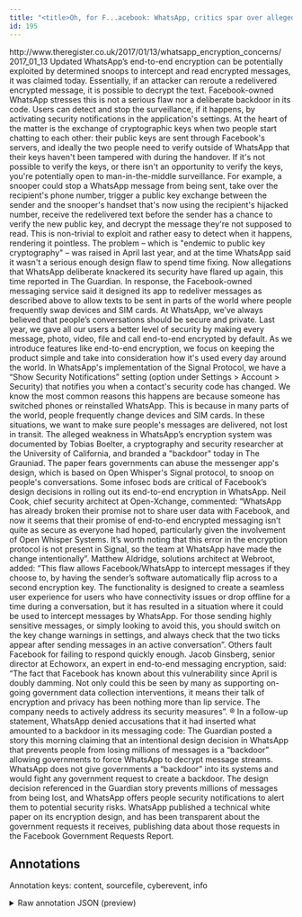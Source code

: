 ```yaml
---
title: "<title>Oh, for F...acebook: WhatsApp, critics spar over alleged 'backdoor' • The Register    </title>"
id: 195
---
```


<title>Oh, for F...acebook: WhatsApp, critics spar over alleged 'backdoor' • The Register    </title>
<source> http://www.theregister.co.uk/2017/01/13/whatsapp_encryption_concerns/ </source>
<date> 2017_01_13 </date>
<text>
Updated WhatsApp’s end-to-end encryption can be potentially exploited by determined snoops to intercept and read encrypted messages, it was claimed today.
Essentially, if an attacker can reroute a redelivered encrypted message, it is possible to decrypt the text.
Facebook-owned WhatsApp stresses this is not a serious flaw nor a deliberate backdoor in its code.
Users can detect and stop the surveillance, if it happens, by activating security notifications in the application's settings.
At the heart of the matter is the exchange of cryptographic keys when two people start chatting to each other: their public keys are sent through Facebook's servers, and ideally the two people need to verify outside of WhatsApp that their keys haven't been tampered with during the handover.
If it's not possible to verify the keys, or there isn't an opportunity to verify the keys, you're potentially open to man-in-the-middle surveillance.
For example, a snooper could stop a WhatsApp message from being sent, take over the recipient's phone number, trigger a public key exchange between the sender and the snooper's handset that's now using the recipient's hijacked number, receive the redelivered text before the sender has a chance to verify the new public key, and decrypt the message they're not supposed to read.
This is non-trivial to exploit and rather easy to detect when it happens, rendering it pointless.
The problem – which is "endemic to public key cryptography" – was raised in April last year, and at the time WhatsApp said it wasn't a serious enough design flaw to spend time fixing.
Now allegations that WhatsApp deliberate knackered its security have flared up again, this time reported in The Guardian.
In response, the Facebook-owned messaging service said it designed its app to redeliver messages as described above to allow texts to be sent in parts of the world where people frequently swap devices and SIM cards.
At WhatsApp, we’ve always believed that people’s conversations should be secure and private.
Last year, we gave all our users a better level of security by making every message, photo, video, file and call end-to-end encrypted by default.
As we introduce features like end-to-end encryption, we focus on keeping the product simple and take into consideration how it's used every day around the world.
In WhatsApp's implementation of the Signal Protocol, we have a “Show Security Notifications” setting (option under Settings > Account > Security) that notifies you when a contact's security code has changed.
We know the most common reasons this happens are because someone has switched phones or reinstalled WhatsApp.
This is because in many parts of the world, people frequently change devices and SIM cards.
In these situations, we want to make sure people's messages are delivered, not lost in transit.
The alleged weakness in WhatsApp’s encryption system was documented by Tobias Boelter, a cryptography and security researcher at the University of California, and branded a "backdoor" today in The Grauniad.
The paper fears governments can abuse the messenger app's design, which is based on Open Whisper's Signal protocol, to snoop on people's conversations.
Some infosec bods are critical of Facebook’s design decisions in rolling out its end-to-end encryption in WhatsApp.
Neil Cook, chief security architect at Open-Xchange, commented: “WhatsApp has already broken their promise not to share user data with Facebook, and now it seems that their promise of end-to-end encrypted messaging isn’t quite as secure as everyone had hoped, particularly given the involvement of Open Whisper Systems.
It’s worth noting that this error in the encryption protocol is not present in Signal, so the team at WhatsApp have made the change intentionally”.
Matthew Aldridge, solutions architect at Webroot, added: “This flaw allows Facebook/WhatsApp to intercept messages if they choose to, by having the sender’s software automatically flip across to a second encryption key.
The functionality is designed to create a seamless user experience for users who have connectivity issues or drop offline for a time during a conversation, but it has resulted in a situation where it could be used to intercept messages by WhatsApp.
For those sending highly sensitive messages, or simply looking to avoid this, you should switch on the key change warnings in settings, and always check that the two ticks appear after sending messages in an active conversation”.
Others fault Facebook for failing to respond quickly enough.
Jacob Ginsberg, senior director at Echoworx, an expert in end-to-end messaging encryption, said: “The fact that Facebook has known about this vulnerability since April is doubly damming.
Not only could this be seen by many as supporting on-going government data collection interventions, it means their talk of encryption and privacy has been nothing more than lip service.
The company needs to actively address its security measures”.
®
In a follow-up statement, WhatsApp denied accusations that it had inserted what amounted to a backdoor in its messaging code:
The Guardian posted a story this morning claiming that an intentional design decision in WhatsApp that prevents people from losing millions of messages is a “backdoor” allowing governments to force WhatsApp to decrypt message streams.
WhatsApp does not give governments a “backdoor” into its systems and would fight any government request to create a backdoor.
The design decision referenced in the Guardian story prevents millions of messages from being lost, and WhatsApp offers people security notifications to alert them to potential security risks.
WhatsApp published a technical white paper on its encryption design, and has been transparent about the government requests it receives, publishing data about those requests in the Facebook Government Requests Report.
</text>



## Annotations

Annotation keys: content, sourcefile, cyberevent, info

<details>
<summary>Raw annotation JSON (preview)</summary>

```json
{
  "content": "Updated WhatsApp\u2019s end-to-end encryption can be potentially exploited by determined snoops to intercept and read encrypted messages, it was claimed today. Essentially, if an attacker can reroute a redelivered encrypted message, it is possible to decrypt the text. Facebook-owned WhatsApp stresses this is not a serious flaw nor a deliberate backdoor in its code. Users can detect and stop the surveillance, if it happens, by activating security notifications in the application's settings. At the heart of the matter is the exchange of cryptographic keys when two people start chatting to each other: their public keys are sent through Facebook's servers, and ideally the two people need to verify outside of WhatsApp that their keys haven't been tampered with during the handover. If it's not possible to verify the keys, or there isn't an opportunity to verify the keys, you're potentially open to man-in-the-middle surveillance. For example, a snooper could stop a WhatsApp message from being sent, take over the recipient's phone number, trigger a public key exchange between the sender and the snooper's handset that's now using the recipient's hijacked number, receive the redelivered text before the sender has a chance to verify the new public key, and decrypt the message they're not supposed to read. This is non-trivial to exploit and rather easy to detect when it happens, rendering it pointless. The problem \u2013 which is \"endemic to public key cryptography\" \u2013 was raised in April last year, and at the time WhatsApp said it wasn't a serious enough design flaw to spend time fixing. Now allegations that WhatsApp deliberate knackered its security have flared up again, this time reported in The Guardian. In response, the Facebook-owned messaging service said it designed its app to redeliver messages as described above to allow texts to be sent in parts of the world where people frequently swap devices and SIM cards. At WhatsApp, we\u2019ve always believed that people\u2019s conversations should be secure and private. Last year, we gave all our users a better level of security by making every message, photo, video, file and call end-to-end encrypted by default. As we introduce features like end-to-end encryption, we focus on keeping the product simple and take into consideration how it's used every day around the world. In WhatsApp's implementation of the Signal Protocol, we have a \u201cShow Security Notifications\u201d setting (option under Settings > Account > Security) that notifies you when a contact's security code has changed. We know the most common reasons this happens are because someone has switched phones or reinstalled WhatsApp. This is because in many parts of the world, people frequently change devices and SIM cards. In these situations, we want to make sure people's messages are delivered, not lost in transit. The alleged weakness in WhatsApp\u2019s encryption system was documented by Tobias Boelter, a cryptography and security researcher at the University of California, and branded a \"backdoor\" today in The Grauniad. The paper fears governments can abuse the messenger app's design, which is based on Open Whisper's Signal protocol, to snoop on people's conversations. Some infosec bods are critical of Facebook\u2019s design decisions in rolling out its end-to-end encryption in WhatsApp. Neil Cook, chief security architect at Open-Xchange, commented: \u201cWhatsApp has already broken their promise not to share user data with Facebook, and now it seems that their promise of end-to-end encrypted messaging isn\u2019t quite as secure as everyone had hoped, particularly given the involvement of Open Whisper Systems. It\u2019s worth noting that this error in the encryption protocol is not present in Signal, so the team at WhatsApp have made the change intentionally\u201d. Matthew Aldridge, solutions architect at Webroot, added: \u201cThis flaw allows Facebook/WhatsApp to intercept messages if they choose
```
</details>

